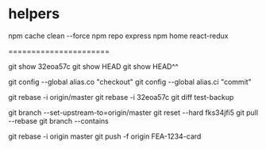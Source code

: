 # helpers


npm cache clean --force
npm repo express
npm home react-redux


======================

git show 32eoa57c
git show HEAD
git show HEAD^^

git config --global alias.co "checkout"
git config --global alias.ci "commit"

git rebase -i origin/master
git rebase -i 32eoa57c
git diff test-backup

git branch --set-upstream-to=origin/master
git reset --hard fks34jfi5
git pull --rebase
git branch --contains <commit>
  
git rebase -i origin master
git push -f origin FEA-1234-card
